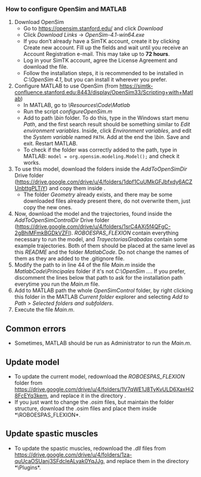 ﻿### How to configure OpenSim and MATLAB
1. Download OpenSim
    - Go to https://opensim.stanford.edu/ and click *Download*
    - Click *Download Links* -> *OpenSim-4.1-win64.exe*
    - If you don’t already have a SimTK account, create it by clicking Create new account. Fill up the fields and wait until you receive an Account Registration e-mail. This may take up to **72 hours**.
    - Log in your SimTK account, agree the License Agreement and download the file.
    - Follow the installation steps, it is recommended to be installed in *C:\OpenSim 4.1*, but you can install it wherever you prefer.
2. Configure MATLAB to use OpenSim (from https://simtk-confluence.stanford.edu:8443/display/OpenSim33/Scripting+with+Matlab)
    - In MATLAB, go to *<OpenSim installation folder>\Resources\Code\Matlab*
    - Run the script *configureOpenSim.m*
    - Add to path *<OpenSim installation folder>\bin* folder. To do this, type in the Windows start menu *Path*, and the first search result should be something similar to *Edit environment variables*. Inside, click *Environment variables*, and edit the *System variable* named ```PATH```. Add at the end the *<OpenSim installation dir>\bin*. Save and exit. Restart MATLAB.
    - To check if the folder was correctly added to the path, type in MATLAB: ```model = org.opensim.modeling.Model();``` and check it works.
3. To use this model, download the folders inside the *AddToOpenSimDir* Drive folder (https://drive.google.com/drive/u/4/folders/1dpf1CuUMkGFJbfxdy6ACZUnbttgPLTjY) and copy them inside *<OpenSim installation folder>*.
   - The folder *Geometry* already exists, and there may be some downloaded files already present there, do not overwrite them, just copy the new ones.
4. Now, download the model and the trajectories, found inside the *AddToOpenSimControlDir* Drive folder (https://drive.google.com/drive/u/4/folders/1srC4AXj5f4QFgC-2gBhiMFmkBGDkVZFl). *ROBOESPAS_FLEXION* contain everything necessary to run the model, and *TrayectoriasGrabadas* contain some example trajectories. Both of them should be placed at the same level as this *README* and the folder *MatlabCode*. Do not change the names of them as they are added to the .gitignore file.
5. Modify the path to *<OpenSim installation folder>* in line 44 of the file *Main.m* inside the *MatlabCode\Principales* folder if it's not *C:\OpenSim ...*. If you prefer, discomment the lines below that path to ask for the installation path everytime you run the *Main.m* file.
6. Add to MATLAB path the whole *OpenSimControl* folder, by right clicking this folder in the MATLAB *Current folder* explorer and selecting *Add to Path* > *Selected folders and subfolders*.
7. Execute the file *Main.m*. 

## Common errors
- Sometimes, MATLAB should be run as Administrator to run the *Main.m*.

## Update model
- To update the current model, redownload the *ROBOESPAS_FLEXION* folder from https://drive.google.com/drive/u/4/folders/1V7qWE1J8TyKvULD6XaxHi28FcEYq3kem, and replace it in the directory *<OpenSimControl folder>*.
- If you just want to change the *.osim* files, but maintain the folder structure, download the .osim files and place them inside *<OpenSimControl folder>\ROBOESPAS_FLEXION\*.

## Update spastic muscles
- To update the spastic muscles, redownload the *.dll* files from https://drive.google.com/drive/u/4/folders/1za-quUcaOSUanj3SFdcleALyak0YqJJg, and replace them in the directory *<OpenSim installation folder>\Plugins\*.